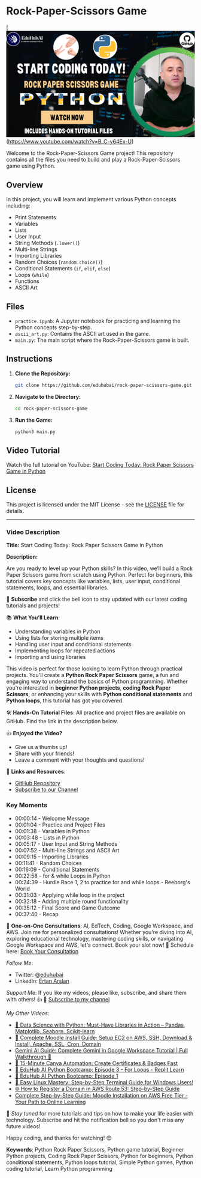 # Rock-Paper-Scissors Game

[![Watch the video](https://raw.githubusercontent.com/eduhubai/Rock-Paper-Scissors-Python-Guide-YouTube/main/thumbnail.png)(https://www.youtube.com/watch?v=B_C-y64Ex-U)


Welcome to the Rock-Paper-Scissors Game project! This repository contains all the files you need to build and play a Rock-Paper-Scissors game using Python.

## Overview

In this project, you will learn and implement various Python concepts including:
- Print Statements
- Variables
- Lists
- User Input
- String Methods (`.lower()`)
- Multi-line Strings
- Importing Libraries
- Random Choices (`random.choice()`)
- Conditional Statements (`if`, `elif`, `else`)
- Loops (`while`)
- Functions
- ASCII Art

## Files

- `practice.ipynb`: A Jupyter notebook for practicing and learning the Python concepts step-by-step.
- `ascii_art.py`: Contains the ASCII art used in the game.
- `main.py`: The main script where the Rock-Paper-Scissors game is built.

## Instructions

1. **Clone the Repository:**
    ```bash
    git clone https://github.com/eduhubai/rock-paper-scissors-game.git
    ```
2. **Navigate to the Directory:**
    ```bash
    cd rock-paper-scissors-game
    ```
3. **Run the Game:**
    ```bash
    python3 main.py
    ```

## Video Tutorial

Watch the full tutorial on YouTube: [Start Coding Today: Rock Paper Scissors Game in Python](https://www.youtube.com/watch?v=B_C-y64Ex-U)

## License

This project is licensed under the MIT License - see the [LICENSE](LICENSE) file for details.

---

### Video Description

**Title:** Start Coding Today: Rock Paper Scissors Game in Python

**Description:**

Are you ready to level up your Python skills? In this video, we’ll build a Rock Paper Scissors game from scratch using Python. Perfect for beginners, this tutorial covers key concepts like variables, lists, user input, conditional statements, loops, and essential libraries.

🔔 **Subscribe** and click the bell icon to stay updated with our latest coding tutorials and projects!

📚 **What You’ll Learn**:
- Understanding variables in Python
- Using lists for storing multiple items
- Handling user input and conditional statements
- Implementing loops for repeated actions
- Importing and using libraries

This video is perfect for those looking to learn Python through practical projects. You'll create a **Python Rock Paper Scissors** game, a fun and engaging way to understand the basics of Python programming. Whether you're interested in **beginner Python projects**, **coding Rock Paper Scissors**, or enhancing your skills with **Python conditional statements** and **Python loops**, this tutorial has got you covered. 

🛠 **Hands-On Tutorial Files**: All practice and project files are available on GitHub. Find the link in the description below.

👍 **Enjoyed the Video?**
- Give us a thumbs up!
- Share with your friends!
- Leave a comment with your thoughts and questions!

🚀 **Links and Resources**:
- [GitHub Repository](https://github.com/yourusername/rock-paper-scissors-game)
- [Subscribe to our Channel](https://www.youtube.com/channel/yourchannel)

### Key Moments
- 00:00:14 - Welcome Message
- 00:01:04 - Practice and Project Files
- 00:01:38 - Variables in Python
- 00:03:48 - Lists in Python
- 00:05:17 - User Input and String Methods
- 00:07:52 - Multi-line Strings and ASCII Art
- 00:09:15 - Importing Libraries
- 00:11:41 - Random Choices
- 00:16:09 - Conditional Statements
- 00:22:58 - for & while Loops in Python
- 00:24:39 - Hurdle Race 1, 2 to practice for and while loops - Reeborg's World
- 00:31:03 - Applying while loop in the project
- 00:32:18 - Adding multiple round functionality
- 00:35:12 - Final Score and Game Outcome
- 00:37:40 - Recap

📅 **One-on-One Consultations**:
AI, EdTech, Coding, Google Workspace, and AWS. Join me for personalized consultations! Whether you're diving into AI, exploring educational technology, mastering coding skills, or navigating Google Workspace and AWS, let's connect. Book your slot now!
🚀 Schedule here: [Book Your Consultation](http://go.eduhubai.com/meeting)

*Follow Me*:
- Twitter: [@eduhubai](https://twitter.com/eduhubai)
- LinkedIn: [Ertan Arslan](https://www.linkedin.com/in/ertan-arslan)

*Support Me*:
If you like my videos, please like, subscribe, and share them with others! 👍
🔔 [Subscribe to my channel](https://www.youtube.com/channel/yourchannel)

*My Other Videos*:
- [🎥 Data Science with Python: Must-Have Libraries in Action – Pandas, Matplotlib, Seaborn, Scikit-learn](https://www.youtube.com/watch?v=7WB8sodv9Gc)
- [🎥 Complete Moodle Install Guide: Setup EC2 on AWS, SSH, Download & Install, Apache, SSL, Cron, Domain](https://www.youtube.com/watch?v=Io8k119G9pU)
- [Gemini AI Guide: Complete Gemini in Google Workspace Tutorial | Full Walkthrough 🌟](https://www.youtube.com/watch?v=SV1Xq7TSrns)
- [🎨 15-Minute Canva Automation: Create Certificates & Badges Fast](https://www.youtube.com/watch?v=cCUMMKyEla4)
- [🐍 EduHub AI Python Bootcamp: Episode 3 - For Loops - Replit Learn](https://www.youtube.com/watch?v=IbkcsKyc4Ik)
- [🚀 EduHub AI Python Bootcamp: Episode 1](https://www.youtube.com/watch?v=E9NtVlKx5PQ)
- [🐧 Easy Linux Mastery: Step-by-Step Terminal Guide for Windows Users!](https://www.youtube.com/watch?v=jZKXZHOKp44)
- [🌐 How to Register a Domain in AWS Route 53: Step-by-Step Guide](https://www.youtube.com/watch?v=4olbcW7iCx8)
- [Complete Step-by-Step Guide: Moodle Installation on AWS Free Tier - Your Path to Online Learning](https://www.youtube.com/watch?v=Gd--q0QhU_M)

🔔 *Stay tuned* for more tutorials and tips on how to make your life easier with technology. Subscribe and hit the notification bell so you don't miss any future videos!

Happy coding, and thanks for watching! 😊

**Keywords**: Python Rock Paper Scissors, Python game tutorial, Beginner Python projects, Coding Rock Paper Scissors, Python for beginners, Python conditional statements, Python loops tutorial, Simple Python games, Python coding tutorial, Learn Python programming
